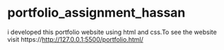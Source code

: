 # portfolio_assignment_hassan
i developed this portfolio website using html and css.To see the website visit https://http://127.0.0.1:5500/portfolio.html/
